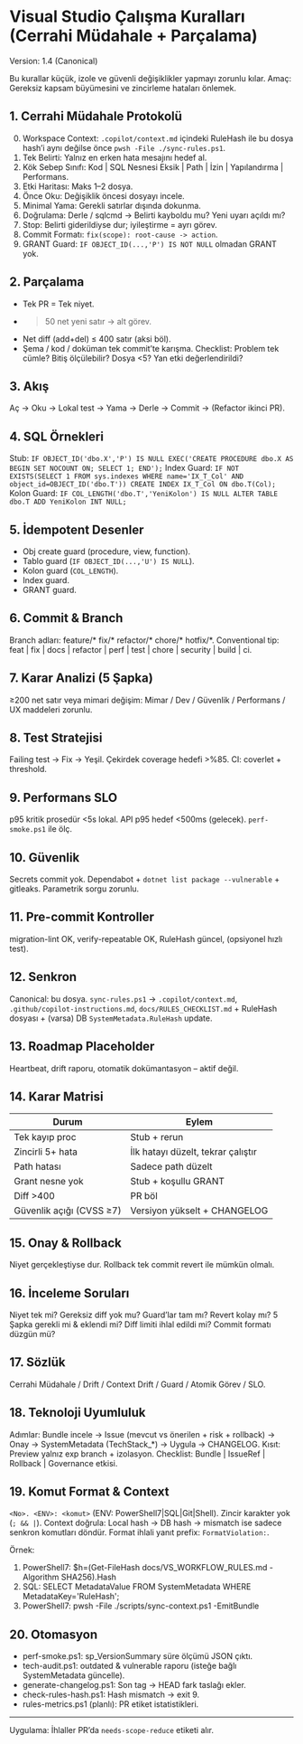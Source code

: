 # Visual Studio Çalışma Kuralları (Cerrahi Müdahale + Parçalama)
Version: 1.4 (Canonical)

Bu kurallar küçük, izole ve güvenli değişiklikler yapmayı zorunlu kılar. Amaç: Gereksiz kapsam büyümesini ve zincirleme hataları önlemek.

## 1. Cerrahi Müdahale Protokolü
0. Workspace Context: `.copilot/context.md` içindeki RuleHash ile bu dosya hash’i aynı değilse önce `pwsh -File ./sync-rules.ps1`.
1. Tek Belirti: Yalnız en erken hata mesajını hedef al.
2. Kök Sebep Sınıfı: Kod | SQL Nesnesi Eksik | Path | İzin | Yapılandırma | Performans.
3. Etki Haritası: Maks 1–2 dosya.
4. Önce Oku: Değişiklik öncesi dosyayı incele.
5. Minimal Yama: Gerekli satırlar dışında dokunma.
6. Doğrulama: Derle / sqlcmd → Belirti kayboldu mu? Yeni uyarı açıldı mı?
7. Stop: Belirti giderildiyse dur; iyileştirme = ayrı görev.
8. Commit Formatı: `fix(scope): root-cause -> action`.
9. GRANT Guard: `IF OBJECT_ID(...,'P') IS NOT NULL` olmadan GRANT yok.

## 2. Parçalama
- Tek PR = Tek niyet.
- >50 net yeni satır → alt görev.
- Net diff (add+del) ≤ 400 satır (aksi böl).
- Şema / kod / doküman tek commit’te karışma.
Checklist: Problem tek cümle? Bitiş ölçülebilir? Dosya <5? Yan etki değerlendirildi?

## 3. Akış
Aç → Oku → Lokal test → Yama → Derle → Commit → (Refactor ikinci PR).

## 4. SQL Örnekleri
Stub: `IF OBJECT_ID('dbo.X','P') IS NULL EXEC('CREATE PROCEDURE dbo.X AS BEGIN SET NOCOUNT ON; SELECT 1; END');`
Index Guard: `IF NOT EXISTS(SELECT 1 FROM sys.indexes WHERE name='IX_T_Col' AND object_id=OBJECT_ID('dbo.T')) CREATE INDEX IX_T_Col ON dbo.T(Col);`
Kolon Guard: `IF COL_LENGTH('dbo.T','YeniKolon') IS NULL ALTER TABLE dbo.T ADD YeniKolon INT NULL;`

## 5. İdempotent Desenler
- Obj create guard (procedure, view, function).
- Tablo guard (`IF OBJECT_ID(...,'U') IS NULL`).
- Kolon guard (`COL_LENGTH`).
- Index guard.
- GRANT guard.

## 6. Commit & Branch
Branch adları: feature/* fix/* refactor/* chore/* hotfix/*.
Conventional tip: feat | fix | docs | refactor | perf | test | chore | security | build | ci.

## 7. Karar Analizi (5 Şapka)
≥200 net satır veya mimari değişim: Mimar / Dev / Güvenlik / Performans / UX maddeleri zorunlu.

## 8. Test Stratejisi
Failing test → Fix → Yeşil. Çekirdek coverage hedefi >%85. CI: coverlet + threshold.

## 9. Performans SLO
p95 kritik prosedür <5s lokal. API p95 hedef <500ms (gelecek). `perf-smoke.ps1` ile ölç.

## 10. Güvenlik
Secrets commit yok. Dependabot + `dotnet list package --vulnerable` + gitleaks. Parametrik sorgu zorunlu.

## 11. Pre-commit Kontroller
migration-lint OK, verify-repeatable OK, RuleHash güncel, (opsiyonel hızlı test).

## 12. Senkron
Canonical: bu dosya. `sync-rules.ps1` → `.copilot/context.md`, `.github/copilot-instructions.md`, `docs/RULES_CHECKLIST.md` + RuleHash dosyası + (varsa) DB `SystemMetadata.RuleHash` update.

## 13. Roadmap Placeholder
Heartbeat, drift raporu, otomatik dokümantasyon – aktif değil.

## 14. Karar Matrisi
| Durum | Eylem |
|------|-------|
| Tek kayıp proc | Stub + rerun |
| Zincirli 5+ hata | İlk hatayı düzelt, tekrar çalıştır |
| Path hatası | Sadece path düzelt |
| Grant nesne yok | Stub + koşullu GRANT |
| Diff >400 | PR böl |
| Güvenlik açığı (CVSS ≥7) | Versiyon yükselt + CHANGELOG |

## 15. Onay & Rollback
Niyet gerçekleştiyse dur. Rollback tek commit revert ile mümkün olmalı.

## 16. İnceleme Soruları
Niyet tek mi? Gereksiz diff yok mu? Guard’lar tam mı? Revert kolay mı? 5 Şapka gerekli mi & eklendi mi? Diff limiti ihlal edildi mi? Commit formatı düzgün mü?

## 17. Sözlük
Cerrahi Müdahale / Drift / Context Drift / Guard / Atomik Görev / SLO.

## 18. Teknoloji Uyumluluk
Adımlar: Bundle incele → Issue (mevcut vs önerilen + risk + rollback) → Onay → SystemMetadata (TechStack_*) → Uygula → CHANGELOG.
Kısıt: Preview yalnız exp branch + izolasyon. Checklist: Bundle | IssueRef | Rollback | Governance etkisi.

## 19. Komut Format & Context
`<No>. <ENV>: <komut>` (ENV: PowerShell7|SQL|Git|Shell). Zincir karakter yok (`; && |`).
Context doğrula: Local hash → DB hash → mismatch ise sadece senkron komutları döndür.
Format ihlali yanıt prefix: `FormatViolation:`.

Örnek:
1. PowerShell7: $h=(Get-FileHash docs/VS_WORKFLOW_RULES.md -Algorithm SHA256).Hash
2. SQL: SELECT MetadataValue FROM SystemMetadata WHERE MetadataKey='RuleHash';
3. PowerShell7: pwsh -File ./scripts/sync-context.ps1 -EmitBundle

## 20. Otomasyon
- perf-smoke.ps1: sp_VersionSummary süre ölçümü JSON çıktı.
- tech-audit.ps1: outdated & vulnerable raporu (isteğe bağlı SystemMetadata güncelle).
- generate-changelog.ps1: Son tag → HEAD fark taslağı ekler.
- check-rules-hash.ps1: Hash mismatch → exit 9.
- rules-metrics.ps1 (planlı): PR etiket istatistikleri.

---
Uygulama: İhlaller PR’da `needs-scope-reduce` etiketi alır.
